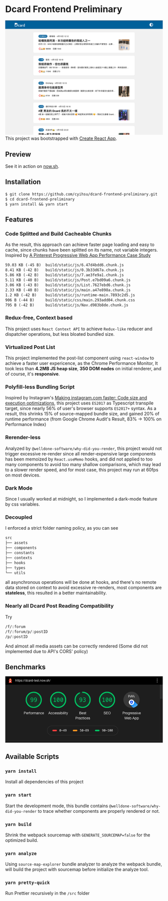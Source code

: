 # Dcard Frontend Preliminary
![image](https://github.com/cyihsu/dcard-frontend-preliminary/blob/master/screenshot.png)
This project was bootstrapped with [Create React App](https://github.com/facebook/create-react-app).

## Preview
See it in action on [now.sh](https://dcard-test.now.sh/).

## Installation
```
$ git clone https://github.com/cyihsu/dcard-frontend-preliminary.git
$ cd dcard-frontend-preliminary
$ yarn install && yarn start
```

## Features
### Code Splitted and Build Cacheable Chunks
As the result, this approach can achieve faster page loading and easy to cache, since chunks have been splitted on its name, not variable integers.
Inspired by [A Pinterest Progressive Web App Performance Case Study](https://medium.com/dev-channel/a-pinterest-progressive-web-app-performance-case-study-3bd6ed2e6154)
```
59.03 KB (-45 B)  build/static/js/6.47d4bdd6.chunk.js
8.41 KB (-42 B)   build/static/js/0.3b33d67a.chunk.js
5.86 KB (-42 B)   build/static/js/7.ae3fe9a1.chunk.js
5.11 KB (-40 B)   build/static/js/Post.e7bd09a6.chunk.js
3.06 KB (-43 B)   build/static/js/List.7627ebd6.chunk.js
2.33 KB (-40 B)   build/static/js/main.a47e898a.chunk.js
1.2 KB (-42 B)    build/static/js/runtime-main.7893c2d5.js
906 B (-44 B)     build/static/css/main.293add04.chunk.css
795 B (-42 B)     build/static/js/Nav.d983b8de.chunk.js
```

### Redux-free, Context based
This project uses `React Context API` to achieve `Redux-like` reducer and dispatcher operations, but less bloated bundled size.

### Virtualized Post List
This project implemented the post-list component using `react-window` to achieve a faster user expericence, as the Chrome Performance Monitor, It took less than **4.2MB JS heap size**, **350 DOM nodes** on initial renderer, and of course, it's **responsive**.

### Polyfill-less Bundling Script
Inspired by Instagram's [Making instagram.com faster: Code size and execution optimizations](https://instagram-engineering.com/making-instagram-com-faster-code-size-and-execution-optimizations-part-4-57668be796a8), this project uses `ES2017` as Typescript transpile target, since nearly 56% of user's browser supports `ES2017+` syntax. As a result, this shrinks 15% of source-mapped bundle size, and gained 20% of runtime performance (from Google Chrome Audit's Result, 83% -> 100% on Performance Index)

### Rerender-less
Analyzed by `@welldone-software/why-did-you-render`, this project would not trigger excessive re-render since all render-expensive large components has been memoized by `React.useMemo` hooks, and did not applied to too many components to avoid too many shallow comparisons, which may lead to a slower render speed, and for most case, this project may run at 60fps on most devices.

### Dark Mode
Since I usually worked at midnight, so I implemented a dark-mode feature by css variables.

### Decoupled
I enforced a strict folder naming policy, as you can see
```
src
├── assets
├── components
├── constants
├── contexts
├── hooks
├── types
└── utils
```
all asynchronous operations will be done at hooks, and there's no remote data stored on context to avoid excessive re-renders, most components are **stateless**, this resulted in a better maintainability. 

### Nearly all Dcard Post Reading Compatibility
Try
```
/f/:forum
/f/:forum/p/:postID
/p/:postID
```
And almost all media assets can be correctly rendered (Some did not implemented due to API's CORS' policy)

## Benchmarks
![image](https://github.com/cyihsu/dcard-frontend-preliminary/blob/master/benchmark.png)

## Available Scripts

### `yarn install`
Install all dependencies of this project

### `yarn start`
Start the development mode, this bundle contains `@welldone-software/why-did-you-render` to trace whether components are properly rendered or not.

### `yarn build`
Shrink the webpack sourcemap with `GENERATE_SOURCEMAP=false` for the optimized build.

### `yarn analyze`
Using `source-map-explorer` bundle analyzer to analyze the webpack bundle, will build the project with sourcemap before initialize the analyze tool.

### `yarn pretty-quick`
Run Prettier recursively in the `/src` folder
